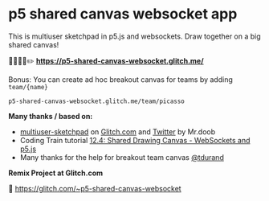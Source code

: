 p5 shared canvas websocket app
==============================

This is multiuser sketchpad in p5.js and websockets. Draw together on a big shared canvas!

👨‍🎨👩‍🎨✏️ **https://p5-shared-canvas-websocket.glitch.me/**

Bonus: You can create ad hoc breakout canvas for teams by adding `team/{name}` 

`p5-shared-canvas-websocket.glitch.me/team/picasso`


**Many thanks / based on:**

- [multiuser-sketchpad](https://multiuser-sketchpad.glitch.me/) on [Glitch.com](https://glitch.com/edit/#!/multiuser-sketchpad) and [Twitter](https://twitter.com/mrdoob/status/1250408940795334656) by Mr.doob
- Coding Train tutorial [12.4: Shared Drawing Canvas - WebSockets and p5.js](https://www.youtube.com/watch?v=i6eP1Lw4gZk)
- Many thanks for the help for breakout team canvas [@tdurand](https://github.com/tdurand) 


**Remix Project at Glitch.com**

👋 https://glitch.com/~p5-shared-canvas-websocket 
